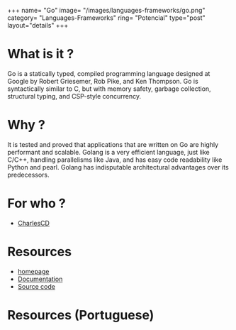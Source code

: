 +++
name= "Go"
image= "/images/languages-frameworks/go.png"
category= "Languages-Frameworks"
ring= "Potencial"
type="post"
layout="details"
+++

# What is it ?

Go is a statically typed, compiled programming language designed at Google by Robert Griesemer, Rob Pike, and Ken Thompson. Go is syntactically similar to C, but with memory safety, garbage collection, structural typing, and CSP-style concurrency.


# Why ?

It is tested and proved that applications that are written on Go are highly performant and scalable. Golang is a very efficient language, just like C/C++, handling parallelisms like Java, and has easy code readability like Python and pearl. Golang has indisputable architectural advantages over its predecessors.

# For who ?
* [CharlesCD](https://charlescd.io/)

# Resources
* [homepage](https://golang.org/)
* [Documentation](https://golang.org/doc/)
* [Source code](https://github.com/google/go-github)


# Resources (Portuguese)

